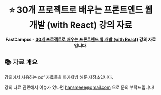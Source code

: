 <div align="center">
  <h1>
     ⭐️  30개 프로젝트로 배우는 프론트엔드 웹 개발 (with React) 강의 자료
  </h1>
  <strong>FastCampus - <a href="https://fastcampus.co.kr/dev_online_fefinal">30개 프로젝트로 배우는
프론트엔드 웹 개발 (with React)</a> 강의 자료입니다.</strong>
</div>

## 📚 자료 개요

강의에서 사용하는 pdf 자료들을 아카이빙 해둔 저장소입니다.

강의 자료 관련해서 이슈가 있다면 hanameee@gmail.com 으로 문의 부탁드립니다!

